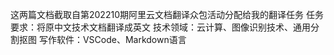 这两篇文档截取自第202210期阿里云文档翻译众包活动分配给我的翻译任务
任务要求：将原中文技术文档翻译成英文
技术领域：云计算、图像识别技术、通用分割抠图
写作软件：VSCode、Markdown语言

